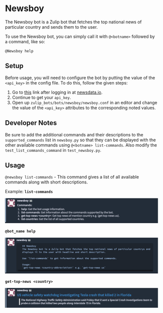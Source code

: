 # Newsboy

The Newsboy bot is a Zulip bot that fetches the top national news of particular country and sends them to the user.

To use the Newsboy bot, you can simply call it with `@<botname>` followed
by a command, like so:

```
@Newsboy help
```

## Setup

Before usage, you will need to configure the bot by putting the value of the `<api_key>` in the config file.
To do this, follow the given steps:

1. Go to [this]( https://newsdata.io/api-key) link after logging in at [newsdata.io]( https://newsdata.io).
2. Continue to get your `api_key`.
3. Open up `zulip_bots/bots/newsboy/newsboy.conf` in an editor and change the value of the `<api_key>` attributes to the corresponding noted values.

## Developer Notes

Be sure to add the additional commands and their descriptions to the `supported_commands`
list in `newsboy.py` so that they can be displayed with the other available commands using
`@<botname> list-commands`. Also modify the `test_list_commands_command` in
`test_newsboy.py`.

## Usage

`@newsboy list-commands` - This command gives a list of all available commands along with
short descriptions.

Example:
 **`list-commands`**

![](assets/commands.png)

 **`@bot_name help`**

![](assets/help.png)

 **`get-top-news <country>`**
 
![](assets/news.png)
